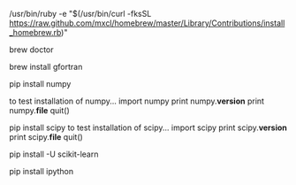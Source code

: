 
/usr/bin/ruby -e "$(/usr/bin/curl -fksSL https://raw.github.com/mxcl/homebrew/master/Library/Contributions/install_homebrew.rb)"

brew doctor

brew install gfortran

pip install numpy

to test installation of numpy...
import numpy
print numpy.__version__
print numpy.__file__
quit()

pip install scipy
to test installation of scipy...
import scipy
print scipy.__version__
print scipy.__file__
quit()

pip install -U scikit-learn

pip install ipython